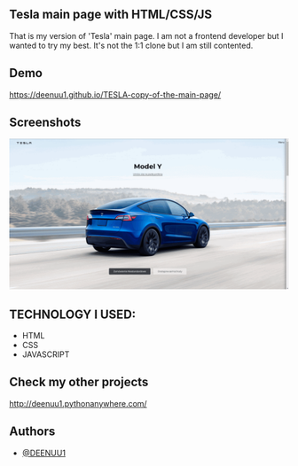 
## Tesla main page with HTML/CSS/JS
That is my version of 'Tesla' main page. I am not a frontend developer but I wanted to try my best.
It's not the 1:1 clone but I am still contented.

## Demo
https://deenuu1.github.io/TESLA-copy-of-the-main-page/


## Screenshots

![App Screenshot](demo.gif)

## TECHNOLOGY I USED:
- HTML
- CSS
- JAVASCRIPT

## Check my other projects 
http://deenuu1.pythonanywhere.com/



## Authors

- [@DEENUU1](https://www.github.com/DEENUU1)

